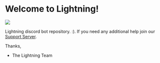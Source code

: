  # Welcome to Lightning!

![](https://media.discordapp.net/attachments/990762260018372621/1027766765251469332/Lightning.png)

Lightning discord bot repository. :). If you need any additional help join our [Support Server](https://discord.gg/RFPBqzhTGf). 

Thanks, 
* The Lightning Team
